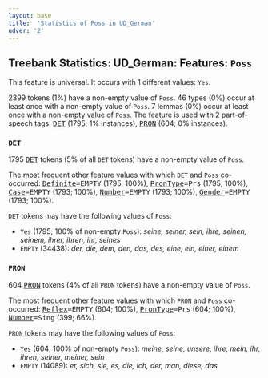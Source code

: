 ```yaml
---
layout: base
title:  'Statistics of Poss in UD_German'
udver: '2'
---
```


## Treebank Statistics: UD_German: Features: `Poss`

This feature is universal.
It occurs with 1 different values: `Yes`.

2399 tokens (1%) have a non-empty value of `Poss`.
46 types (0%) occur at least once with a non-empty value of `Poss`.
7 lemmas (0%) occur at least once with a non-empty value of `Poss`.
The feature is used with 2 part-of-speech tags: <tt><a href="de-pos-DET.html">DET</a></tt> (1795; 1% instances), <tt><a href="de-pos-PRON.html">PRON</a></tt> (604; 0% instances).

### `DET`

1795 <tt><a href="de-pos-DET.html">DET</a></tt> tokens (5% of all `DET` tokens) have a non-empty value of `Poss`.

The most frequent other feature values with which `DET` and `Poss` co-occurred: <tt><a href="de-feat-Definite.html">Definite</a></tt><tt>=EMPTY</tt> (1795; 100%), <tt><a href="de-feat-PronType.html">PronType</a></tt><tt>=Prs</tt> (1795; 100%), <tt><a href="de-feat-Case.html">Case</a></tt><tt>=EMPTY</tt> (1793; 100%), <tt><a href="de-feat-Number.html">Number</a></tt><tt>=EMPTY</tt> (1793; 100%), <tt><a href="de-feat-Gender.html">Gender</a></tt><tt>=EMPTY</tt> (1793; 100%).

`DET` tokens may have the following values of `Poss`:

* `Yes` (1795; 100% of non-empty `Poss`): <em>seine, seiner, sein, ihre, seinen, seinem, ihrer, ihren, ihr, seines</em>
* `EMPTY` (34438): <em>der, die, dem, den, das, des, eine, ein, einer, einem</em>

### `PRON`

604 <tt><a href="de-pos-PRON.html">PRON</a></tt> tokens (4% of all `PRON` tokens) have a non-empty value of `Poss`.

The most frequent other feature values with which `PRON` and `Poss` co-occurred: <tt><a href="de-feat-Reflex.html">Reflex</a></tt><tt>=EMPTY</tt> (604; 100%), <tt><a href="de-feat-PronType.html">PronType</a></tt><tt>=Prs</tt> (604; 100%), <tt><a href="de-feat-Number.html">Number</a></tt><tt>=Sing</tt> (399; 66%).

`PRON` tokens may have the following values of `Poss`:

* `Yes` (604; 100% of non-empty `Poss`): <em>meine, seine, unsere, ihre, mein, ihr, ihren, seiner, meiner, sein</em>
* `EMPTY` (14089): <em>er, sich, sie, es, die, ich, der, man, diese, das</em>

